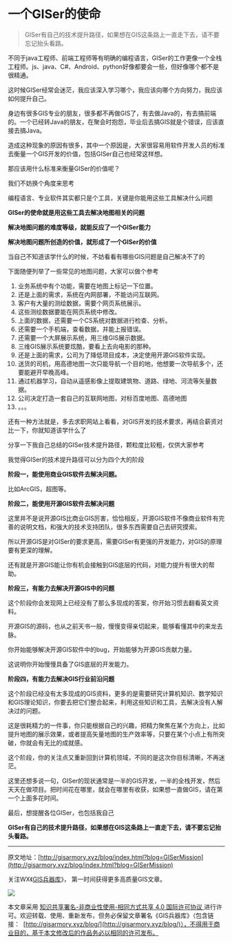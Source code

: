 # 一个GISer的使命



> GISer有自己的技术提升路径，如果想在GIS这条路上一直走下去，请不要忘记抬头看路。
>



不同于java工程师、前端工程师等有明确的编程语言，GISer的工作更像一个全栈工程师。js、java、C#、Android、python好像都要会一些，但好像哪个都不是很精通。

这时候GISer经常会迷茫，我应该深入学习哪个，我应该向哪个方向努力，我应该如何提升自己。

身边有很多GIS专业的朋友，很多都不再做GIS了，有去做Java的，有去搞前端的。一个已经转Java的朋友，在聚会时抱怨，毕业后去搞GIS就是个错误，应该直接去搞Java。

造成这种现象的原因有很多，其中一个原因是，大家很容易用软件开发人员的标准去衡量一个GIS开发的价值，包括GISer自己也经常这样想。

那应该用什么标准来衡量GISer的价值呢？

我们不妨换个角度来思考

编程语言、专业软件其实都只是个工具，关键是你能用这些工具解决什么问题

**GISer的使命就是用这些工具去解决地图相关的问题**

**解决地图问题的难度等级，就能反应了一个GISer能力**

**解决地图问题所创造的价值，就形成了一个GISer的价值**



当自己不知道该学什么的时候，不妨看看有哪些GIS问题是自己解决不了的

下面随便列举了一些常见的地图问题，大家可以做个参考

1. 业务系统中有个功能，需要在地图上标记一下位置。
2. 还是上面的需求，系统在内网部署，不能访问互联网。
3. 客户有大量的测绘数据，需要个网页系统展示。
4. 这些测绘数据要能在网页系统中修改。
5. 上面的数据，还需要一个CS系统对数据进行检查、分析。
6. 还需要一个手机端，查看数据，并能上报错误。
7. 还需要一个大屏展示系统，用三维GIS展示数据。
8. 三维GIS展示系统要炫酷，要看上去向电影的那种。
9. 还是上面的需求，公司为了降低项目成本，决定使用开源GIS软件实现。
10. 送货的司机，用高德地图一次只能导航一个目的地，他想要一次导航多个，还要能避开早晚高峰。
11. 通过机器学习，自动从遥感影像上提取建筑物、道路、绿地、河流等矢量数据。
12. 公司决定打造一套自己的互联网地图，对标百度地图、高德地图
13. 。。。



还有一种方法就是，多去求职网站上看看，对GIS开发的技术要求，再结合薪资对比一下，你就知道该学什么了



分享一下我自己总结的GISer技术提升路径，颗粒度比较粗，仅供大家参考

我觉得GISer的技术提升路径可以分为四个大的阶段



**阶段一，能使用商业GIS软件去解决问题。**

比如ArcGIS，超图等。



**阶段二，能使用开源GIS软件去解决问题**

这里并不是说开源GIS比商业GIS厉害，恰恰相反，开源GIS软件不像商业软件有完善的说明文档，和强大的技术支持团队，很多东西需要自己去研究摸索。

所以开源GIS是对GISer的要求更高，需要GISer有更强的开发能力，对GIS的原理要有更深的理解。

还有就是开源GIS能让你有机会接触到GIS底层的代码，对能力提升有很大的帮助。



**阶段三，有能力去解决开源GIS中的问题**

这个阶段你会发现网上已经没有了那么多现成的答案，你开始习惯去翻看英文资料。

开源GIS的源码，也从之前天书一般，慢慢变得亲切起来，能够看懂其中的来龙去脉。

你开始能够解决开源GIS软件中的bug，开始能够为开源GIS贡献力量。

这说明你开始慢慢具备了GIS底层的开发能力。



**阶段四，有能力去解决GIS行业前沿问题**

这个阶段已经没有太多现成的GIS资料，更多的是需要研究计算机知识、数学知识和GIS理论知识，你要去把它们整合起来，利用这些知识和工具，去解决没有人解决过的问题。

这是很耗精力的一件事，你只能根据自己的兴趣，把精力聚焦在某个方向上，比如提升地图的展示效果，或者提高矢量地图的生产效率等，只要在某个小点上有所突破，你就会有无比的成就感。

这个阶段，你的关注点又重新回到计算机领域，不同的是这次你目标清晰，不再迷茫。



这里还想多说一句，GISer的现状通常是一半的GIS开发，一半的全栈开发，然后天天在做项目。把时间花在哪里，就会在哪里有收获，如果想一直做GIS，请在第一个上面多花时间。



最后，想提醒各位GISer，也包括我自己

**GISer有自己的技术提升路径，如果想在GIS这条路上一直走下去，请不要忘记抬头看路。**





* * *

原文地址：[http://gisarmory.xyz/blog/index.html?blog=GISerMission](http://gisarmory.xyz/blog/index.html?blog=GISerMission)

关注WX《[GIS兵器库](http://gisarmory.xyz/blog/index.html?blog=wechat)》， 第一时间获得更多高质量GIS文章。

![](http://blogimage.gisarmory.xyz/20200923063756.png)

本文章采用 [知识共享署名-非商业性使用-相同方式共享 4.0 国际许可协议 ](https://creativecommons.org/licenses/by-nc-sa/4.0/deed.zh)进行许可。欢迎转载、使用、重新发布，但务必保留文章署名《GIS兵器库》（包含链接：  [http://gisarmory.xyz/blog/](http://gisarmory.xyz/blog/)），不得用于商业目的，基于本文修改后的作品务必以相同的许可发布。





















